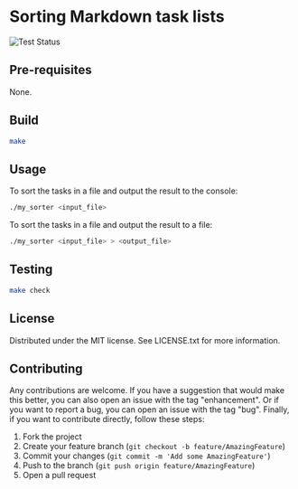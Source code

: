 # Sorting Markdown task lists

![Test Status](https://github.com/PaulAlexander23/sorting-markdown-task-lists/actions/workflows/c-cpp.yml/badge.svg)

## Pre-requisites

None.

## Build

```bash
make 
```

## Usage

To sort the tasks in a file and output the result to the console:
```bash
./my_sorter <input_file> 
```

To sort the tasks in a file and output the result to a file:
```bash
./my_sorter <input_file> > <output_file>
```

## Testing

```bash
make check
```

## License

Distributed under the MIT license. See LICENSE.txt for more information.

## Contributing

Any contributions are welcome.
If you have a suggestion that would make this better, you can also open an issue with the tag "enhancement".
Or if you want to report a bug, you can open an issue with the tag "bug".
Finally, if you want to contribute directly, follow these steps:
1. Fork the project
2. Create your feature branch (`git checkout -b feature/AmazingFeature`)
3. Commit your changes (`git commit -m 'Add some AmazingFeature'`)
4. Push to the branch (`git push origin feature/AmazingFeature`)
5. Open a pull request

